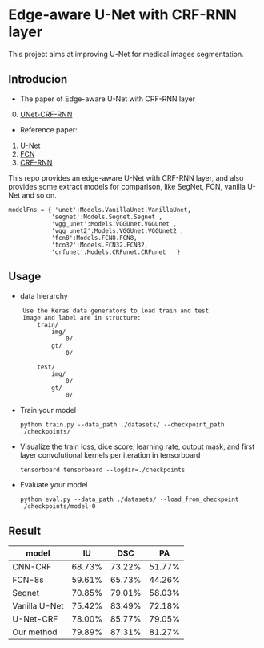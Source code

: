 # Edge-aware U-Net with CRF-RNN layer

This project aims at improving U-Net for medical images segmentation.

## Introducion

- The paper of Edge-aware U-Net with CRF-RNN layer

0. [UNet-CRF-RNN]()

- Reference paper:

1. [U-Net](https://arxiv.org/pdf/1505.04597.pdf)
2. [FCN](https://www.cv-foundation.org/openaccess/content_cvpr_2015/papers/Long_Fully_Convolutional_Networks_2015_CVPR_paper.pdf)
3. [CRF-RNN](https://www.cv-foundation.org/openaccess/content_iccv_2015/papers/Zheng_Conditional_Random_Fields_ICCV_2015_paper.pdf)


This repo provides an edge-aware U-Net with CRF-RNN layer, and also provides some extract models for comparison, like SegNet, FCN, vanilla U-Net and so on.

~~~
modelFns = { 'unet':Models.VanillaUnet.VanillaUnet, 
            'segnet':Models.Segnet.Segnet , 
            'vgg_unet':Models.VGGUnet.VGGUnet , 
            'vgg_unet2':Models.VGGUnet.VGGUnet2 , 
            'fcn8':Models.FCN8.FCN8, 
            'fcn32':Models.FCN32.FCN32, 
            'crfunet':Models.CRFunet.CRFunet   }
~~~



## Usage


- data hierarchy 

~~~
    Use the Keras data generators to load train and test
    Image and label are in structure:
        train/
            img/
                0/
            gt/
                0/

        test/
            img/
                0/
            gt/
                0/

~~~

- Train your model
  ```
  python train.py --data_path ./datasets/ --checkpoint_path ./checkpoints/
  ``` 

- Visualize the train loss, dice score, learning rate, output mask, and first layer convolutional kernels per iteration in tensorboard
  ```
  tensorboard tensorboard --logdir=./checkpoints
  ``` 


- Evaluate your model
  ```
  python eval.py --data_path ./datasets/ --load_from_checkpoint ./checkpoints/model-0
  ```
 
 ## Result
 
 model | IU | DSC | PA
 --| -- | -- | --
CNN-CRF |	68.73%	| 73.22%	| 51.77%
FCN-8s |	59.61%	| 65.73%	| 44.26%
Segnet |	70.85%	| 79.01%	| 58.03%
Vanilla U-Net | 75.42%	| 83.49%	| 72.18%
U-Net-CRF | 78.00%	| 85.77%	| 79.05%
Our method	| 79.89%	| 87.31%	| 81.27%


